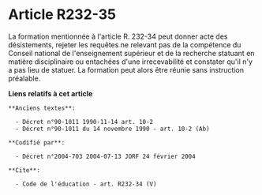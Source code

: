 # Article R232-35

La formation mentionnée à l'article R. 232-34 peut donner acte des désistements, rejeter les requêtes ne relevant pas de la
compétence du Conseil national de l'enseignement supérieur et de la recherche statuant en matière disciplinaire ou entachées
d'une irrecevabilité et constater qu'il n'y a pas lieu de statuer. La formation peut alors être réunie sans instruction
préalable.

**Liens relatifs à cet article**

	**Anciens textes**:

	  - Décret n°90-1011 1990-11-14 art. 10-2
	  - Décret n°90-1011 du 14 novembre 1990 - art. 10-2 (Ab)

	**Codifié par**:

	  - Décret n°2004-703 2004-07-13 JORF 24 février 2004

	**Cite**:

	  - Code de l'éducation - art. R232-34 (V)
